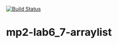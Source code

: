 [![Build Status](https://travis-ci.org/DPAKOLLIA/mp2-lab6_7-arraylist.svg?branch=main)](https://travis-ci.org/DPAKOLLIA/mp2-lab6_7-arraylist)
# mp2-lab6_7-arraylist